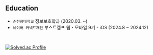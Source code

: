## Education

- `순천향대학교` 정보보호학과 (2020.03. ~)
- `네이버 커넥트재단` 부스트캠프 웹・모바일 9기 - iOS (2024.8 ~ 2024.12)

<br/>

[![Solved.ac Profile](http://mazassumnida.wtf/api/v2/generate_badge?boj=clxxrlxve)](https://solved.ac/clxxrlxve)
<!--
**clxxrlove/clxxrlove** is a ✨ _special_ ✨ repository because its `README.md` (this file) appears on your GitHub profile.

Here are some ideas to get you started:

- 🔭 I’m currently working on ...
- 🌱 I’m currently learning ...
- 👯 I’m looking to collaborate on ...
- 🤔 I’m looking for help with ...
- 💬 Ask me about ...
- 📫 How to reach me: ...
- 😄 Pronouns: ...
- ⚡ Fun fact: ...
-->
